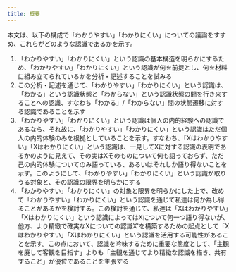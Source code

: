 ```yaml
---
title: 概要
---
```


本文は、以下の構成で「わかりやすい」「わかりにくい」についての議論をすすめ、これらがどのような認識であるかを示す。

1. 「わかりやすい」「わかりにくい」という認識の基本構造を明らかにするため、「わかりやすい」「わかりにくい」という認識が何を前提とし、何を材料に組み立てられているかを分析・記述することを試みる
2. この分析・記述を通じて、「わかりやすい」「わかりにくい」という認識は、「わかる」という認識状態と「わからない」という認識状態の間を行き来することへの認識、すなわち「わかる」/「わからない」間の状態遷移に対する認識であることを示す
3. 「わかりやすい」「わかりにくい」という認識は個人の内的経験への認識であるなら、それ故に、「わかりやすい」「わかりにくい」という認識はただ個人の内的体験のみを根拠としていることを示す。すなわち、「Xはわかりやすい」「Xはわかりにくい」という認識は、一見してXに対する認識の表明であるかのように見えて、その実はXそのものについて何も語っておらず、ただ己の内的体験についてのみ語っている、あるいはそれしか語り得ないことを示す。このようにして、「わかりやすい」「わかりにくい」という認識が取りうる対象と、その認識の限界を明らかにする
4. 「わかりやすい」「わかりにくい」の対象と限界を明らかにした上で、改めて「わかりやすい」「わかりにくい」という認識を通じて私達は何か為し得ることがあるかを検討する。この検討を通じて、私達は「Xはわかりやすい」「Xはわかりにくい」という認識によってはXについて何一つ語り得ないが、他方、より精緻で確実なXについての認識X'を構築するための起点として「Xはわかりやすい」「Xはわかりにくい」という認識を活用する可能性があることを示す。この点において、認識を吟味するために重要な態度として、「主観を廃して客観を目指す」よりも「主観を通じてより精緻な認識を描き、共有すること」が優位であることを主張する
